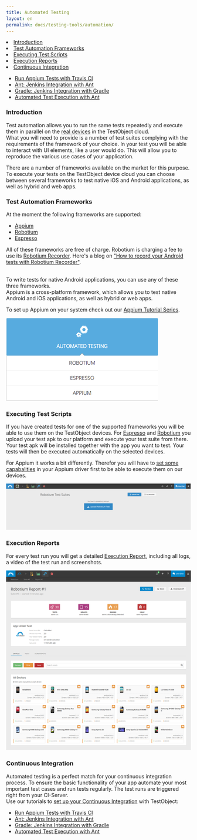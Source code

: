 ```yaml
---
title: Automated Testing
layout: en
permalink: docs/testing-tools/automation/
---
```



<li><a href="#introduction">Introduction</a></li>
<li><a href="#frameworks">Test Automation Frameworks</a></li>
<li><a href="#scripts">Executing Test Scripts</a></li>
<li><a href="#reporting">Execution Reports</a></li>
<li><a href="#continuous-integration">Continuous Integration</a></li>
<ul><li><a href="/docs/guides/appium-travisci/">Run Appium Tests with Travis CI</a></li>
        <li><a href="/docs/guides/jenkins-ant-task/">Ant: Jenkins Integration with Ant</a></li>
        <li><a href="/docs/guides/jenkins-gradle-task/">Gradle: Jenkins Integration with Gradle</a></li>
        <li><a href="/docs/guides/ant-task">Automated Test Execution with Ant</a></li>
        </ul>

<h3 id="introduction">Introduction</h3>

Test automation allows you to run the same tests repeatedly and execute them in parallel on the <a href="/docs/general-reference/devices/">real devices</a> in the TestObject cloud.<br>
What you will need to provide is a number of test suites complying with the requirements of the framework of your choice. In your test you will be able to interact  with UI elements, like a user would do. This will allow you to reproduce the various use cases of your application.

There are a number of frameworks available on the market for this purpose. To execute your tests on the TestObject device cloud you can choose between several  frameworks to test native iOS and Android applications, as well as hybrid and web apps. 
 

<h3 id="frameworks">Test Automation Frameworks</h3>

At the moment the following frameworks are supported:

* <a href="/docs/testing-tools/automation/appium/">Appium</a>
* <a href="/docs/testing-tools/automation/robotium/">Robotium</a>
* <a href="/docs/testing-tools/automation/espresso/">Espresso</a>

All of these frameworks are free of charge. 
Robotium is charging a fee to use its <a href="http://robotium.com/">Robotium Recorder</a>. Here's a blog on <a href="https://testobject.com/de/blog/2014/05/how-to-record-your-android-tests-with-robotium-recorder.html" target="_blank">"How to record your Android tests with Robotium Recorder"</a>.

<br> To write tests for native Android applications, you can use any of these three frameworks.
<br> Appium is a cross-platform framework, which allows you to test native Android and iOS applications, as well as hybrid or web apps.

To set up Appium on your system check out our <a href="/docs/guides/appium-ser/">Appium Tutorial Series</a>.

<img class="shadow" src="/img/tools/automation/Automation_Frameworks.png"  alt="Automation Frame work Button">


<h3 id="scripts">Executing Test Scripts</h3>

If you have created tests for one of the supported frameworks you will be able to use them on the TestObject devices. 
For <a href="/docs/testing-tools/automation/espresso/">Espresso</a> and <a href="/docs/testing-tool/automation/robotium">Robotium</a> you upload your test apk to our platform and execute your test suite from there. Your test apk will be installed together with the app you want to test. Your tests will then be executed automatically on the selected devices.<br>

For Appium it works a bit differently. Therefor you will have to <a href="/docs/testing-tools/automation/appium/">set some capabalities</a> in your Appium driver first to be able to execute them on our devices.<br>

<img class="center shadow" src="/img/tools/automation/Upload_Robotium_test.png" alt="Upload Robotium Test">


<h3 id="reporting">Execution Reports</h3>

For every test run you will get a detailed <a href="/docs/testing-tools/automation/reporting/">Execution Report</a>, including all logs, a video of the test run and screenshots.

<img class="center shadow" src="/img/tools/reporting/automation-report.png" alt="Automation Report">


<h3 id="continuous-integration">Continuous Integration</h3>

Automated testing is a perfect match for your continuous integration process. To ensure the basic functionality of your app automate your most important test cases and run tests regularly. The test runs are triggered right from your CI-Server.<br>
Use our tutorials to <a href="/docs/guides/continuous-integration/">set up your Continuous Integration</a> with TestObject:

+ <a href="/docs/guides/appium-travisci/">Run Appium Tests with Travis CI</a>
+ <a href="/docs/guides/jenkins-ant-task/">Ant: Jenkins Integration with Ant</a>
+ <a href="/docs/guides/jenkins-gradle-task/">Gradle: Jenkins Integration with Gradle</a>
+ <a href="/docs/guides/ant-task">Automated Test Execution with Ant</a>
